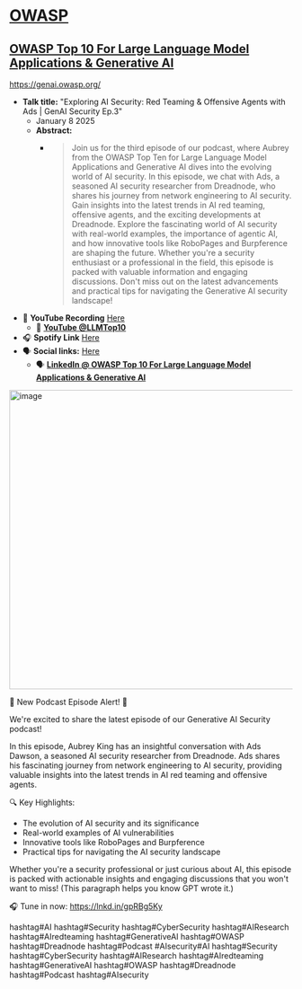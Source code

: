 # [OWASP](https://www.owasp.org)
## [OWASP Top 10 For Large Language Model Applications & Generative AI](https://owasp.org/www-project-top-10-for-large-language-model-applications/)

https://genai.owasp.org/

- **Talk title:** "Exploring AI Security: Red Teaming & Offensive Agents with Ads | GenAI Security Ep.3"
  - January 8 2025
  - **Abstract:**
    -   > Join us for the third episode of our podcast, where Aubrey from the OWASP Top Ten for Large Language Model Applications and Generative AI dives into the evolving world of AI security. In this episode, we chat with Ads, a seasoned AI security researcher from Dreadnode, who shares his journey from network engineering to AI security. Gain insights into the latest trends in AI red teaming, offensive agents, and the exciting developments at Dreadnode.
        > Explore the fascinating world of AI security with real-world examples, the importance of agentic AI, and how innovative tools like RoboPages and Burpference are shaping the future. Whether you're a security enthusiast or a professional in the field, this episode is packed with valuable information and engaging discussions. Don't miss out on the latest advancements and practical tips for navigating the Generative AI security landscape!
- 🍿 **YouTube Recording** [Here](TBC)
  - 🍿 **[YouTube @LLMTop10]([https://www.youtube.com/@LLMTop10/featured](https://www.youtube.com/watch?v=f3VYZ-6iylM))**
- 🎧 **Spotify Link** [Here](https://open.spotify.com/episode/6qBwmKiuCgVLVJEeoeDWqM?si=KOw0XgJwTUWpO3pLV0Lt8Q&nd=1&dlsi=bc781a7684ce4724)
- 🗣️ **Social links:** [Here](https://www.linkedin.com/feed/update/urn%3Ali%3Aactivity%3A7282936170445946880/)
  - 🗣️ **[LinkedIn @ OWASP Top 10 For Large Language Model Applications & Generative AI](https://www.linkedin.com/company/owasp-top-10-for-large-language-model-applications/posts/?feedView=all)**

<img width="533" alt="image" src="https://github.com/user-attachments/assets/158804eb-7466-47b9-867e-d3b081479b63" />

🚀 New Podcast Episode Alert! 🚀

We're excited to share the latest episode of our Generative AI Security podcast!

In this episode, Aubrey King has an insightful conversation with Ads Dawson, a seasoned AI security researcher from Dreadnode. Ads shares his fascinating journey from network engineering to AI security, providing valuable insights into the latest trends in AI red teaming and offensive agents.

🔍 Key Highlights:
- The evolution of AI security and its significance
- Real-world examples of AI vulnerabilities
- Innovative tools like RoboPages and Burpference
- Practical tips for navigating the AI security landscape

Whether you're a security professional or just curious about AI, this episode is packed with actionable insights and engaging discussions that you won't want to miss! (This paragraph helps you know GPT wrote it.)

🎧 Tune in now: https://lnkd.in/gpRBg5Ky

hashtag#AI hashtag#Security hashtag#CyberSecurity hashtag#AIResearch hashtag#AIredteaming hashtag#GenerativeAI hashtag#OWASP hashtag#Dreadnode hashtag#Podcast #AIsecurity#AI hashtag#Security hashtag#CyberSecurity hashtag#AIResearch hashtag#AIredteaming hashtag#GenerativeAI hashtag#OWASP hashtag#Dreadnode hashtag#Podcast hashtag#AIsecurity